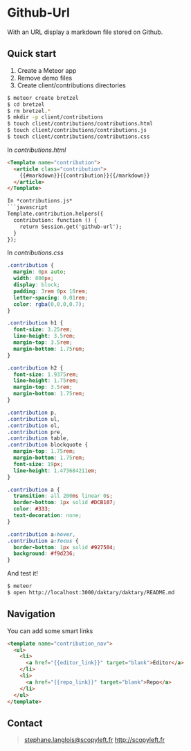 # Github-Url
With an URL display a markdown file stored on Github.

## Quick start

1. Create a Meteor app
2. Remove demo files
3. Create client/contributions directories

```bash
$ meteor create bretzel
$ cd bretzel
$ rm bretzel.*
$ mkdir -p client/contributions
$ touch client/contributions/contributions.html
$ touch client/contributions/contributions.js
$ touch client/contributions/contributions.css
```
In *contributions.html*
```html
<Template name="contribution">
  <article class="contribution">
    {{#markdown}}{{contribution}}{{/markdown}}
  </article>
</Template>

In *contributions.js*
```javascript
Template.contribution.helpers({
  contribution: function () {
    return Session.get('github-url');
  }
});
```

In *contributions.css*
```css
.contribution {
  margin: 0px auto;
  width: 800px;
  display: block;
  padding: 3rem 0px 10rem;
  letter-spacing: 0.01rem;
  color: rgba(0,0,0,0.7);
}

.contribution h1 {
  font-size: 3.25rem;
  line-height: 3.5rem;
  margin-top: 3.5rem;
  margin-bottom: 1.75rem;
}

.contribution h2 {
  font-size: 1.9375rem;
  line-height: 1.75rem;
  margin-top: 3.5rem;
  margin-bottom: 1.75rem;
}

.contribution p,
.contribution ul,
.contribution ol,
.contribution pre,
.contribution table,
.contribution blockquote {
  margin-top: 1.75rem;
  margin-bottom: 1.75rem;
  font-size: 19px;
  line-height: 1.473684211em;
}

.contribution a {
  transition: all 200ms linear 0s;
  border-bottom: 1px solid #DCB107;
  color: #333;
  text-decoration: none;
}

.contribution a:hover,
.contribution a:focus {
  border-bottom: 1px solid #927504;
  background: #f9d236;
}
```

And test it!

```bash
$ meteor
$ open http://localhost:3000/daktary/daktary/README.md
```
## Navigation

You can add some smart links

```html
<template name="contribution_nav">
  <ul>
    <li>
      <a href="{{editor_link}}" target="blank">Editor</a>
    </li>
    <li>
      <a href="{{repo_link}}" target="blank">Repo</a>
    </li>
  </ul>
</template>
```
## Contact

> stephane.langlois@scopyleft.fr
> http://scopyleft.fr

